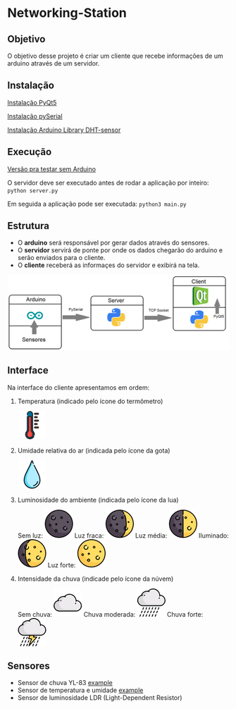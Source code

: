 # Networking-Station

## Objetivo

O objetivo desse projeto é criar um cliente que recebe informações de um arduino através de um servidor.


## Instalação

[Instalação PyQt5](http://pyqt.sourceforge.net/Docs/PyQt5/installation.html)

[Instalação pySerial](http://pyserial.readthedocs.io/en/latest/pyserial.html)

[Instalação Arduino Library DHT-sensor](https://github.com/adafruit/DHT-sensor-library)

## Execução

[Versão pra testar sem Arduino](https://github.com/lfelipev/Networking-Station/tree/no-arduino)

O servidor deve ser executado antes de rodar a aplicação por inteiro: ```python server.py```

Em seguida a aplicação pode ser executada: ```python3 main.py```

## Estrutura

- O **arduino** será responsável por gerar dados através do sensores.
- O **servidor** servirá de ponte por onde os dados chegarão do arduino e serão enviados para o cliente.
- O **cliente** receberá as informaçes do servidor e exibirá na tela.

![estruct](https://github.com/lfelipev/Networking-Station/blob/master/pics/estrutura.png "Estrutura do projeto")

## Interface

Na interface do cliente apresentamos em ordem:

1. Temperatura (indicado pelo ícone do termômetro)

   ![thermometer](https://github.com/lfelipev/Networking-Station/blob/master/pics/thermometer.png "Thermometer")
2. Umidade relativa do ar (indicada pelo ícone da gota)

   ![drop](https://github.com/lfelipev/Networking-Station/blob/master/pics/drop.png "Drop")
3. Luminosidade do ambiente (indicada pelo ícone da lua)

   Sem luz: ![dark](https://github.com/lfelipev/Networking-Station/blob/master/pics/dark.png "Dark")
   Luz fraca: ![dim-light](https://github.com/lfelipev/Networking-Station/blob/master/pics/dim-light.png "Dim-light")
   Luz média: ![medium-light](https://github.com/lfelipev/Networking-Station/blob/master/pics/medium-light.png "Medium-light")
   Iluminado: ![light](https://github.com/lfelipev/Networking-Station/blob/master/pics/light.png "Light")
   Luz forte: ![very-light](https://github.com/lfelipev/Networking-Station/blob/master/pics/very-light.png "Very-light")
4. Intensidade da chuva (indicade pelo ícone da núvem)

   Sem chuva: ![no-rain](https://github.com/lfelipev/Networking-Station/blob/master/pics/no-rain.png "No rain")
   Chuva moderada: ![rain](https://github.com/lfelipev/Networking-Station/blob/master/pics/rain.png "Rain")
   Chuva forte: ![storm](https://github.com/lfelipev/Networking-Station/blob/master/pics/storm.png "Storm")

## Sensores

- Sensor de chuva YL-83 [example](https://www.filipeflop.com/blog/sensor-de-chuva-yl-83/)
- Sensor de temperatura e umidade [example](https://www.filipeflop.com/produto/sensor-de-umidade-e-temperatura-dht11/)
- Sensor de luminosidade LDR (Light-Dependent Resistor)
